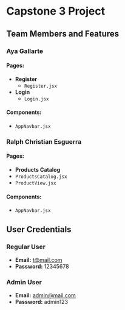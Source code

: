# Capstone 3 Project

## Team Members and Features

### Aya Gallarte

#### Pages:
- **Register**
  - `Register.jsx`
- **Login**
  - `Login.jsx`

#### Components:
  - `AppNavbar.jsx`


### Ralph Christian Esguerra

#### Pages:
- **Products Catalog**
- `ProductsCatalog.jsx`
- `ProductView.jsx`

#### Components:
- `AppNavbar.jsx`

## User Credentials

### Regular User
- **Email:** t@mail.com
- **Password:** 12345678

### Admin User
- **Email:** admin@mail.com
- **Password:** admin123
